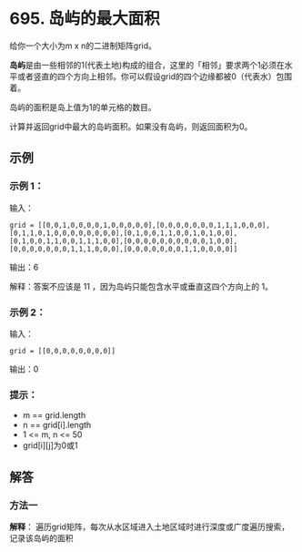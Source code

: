 # 695. 岛屿的最大面积
给你一个大小为m x n的二进制矩阵grid。

**岛屿**是由一些相邻的1(代表土地)构成的组合，这里的「相邻」要求两个1必须在水平或者竖直的四个方向上相邻。你可以假设grid的四个边缘都被0（代表水）包围着。

岛屿的面积是岛上值为1的单元格的数目。

计算并返回grid中最大的岛屿面积。如果没有岛屿，则返回面积为0。

## 示例
### 示例 1： 

输入：  

    grid = [[0,0,1,0,0,0,0,1,0,0,0,0,0],[0,0,0,0,0,0,0,1,1,1,0,0,0],[0,1,1,0,1,0,0,0,0,0,0,0,0],[0,1,0,0,1,1,0,0,1,0,1,0,0],[0,1,0,0,1,1,0,0,1,1,1,0,0],[0,0,0,0,0,0,0,0,0,0,1,0,0],[0,0,0,0,0,0,0,1,1,1,0,0,0],[0,0,0,0,0,0,0,1,1,0,0,0,0]]
输出：6

解释：答案不应该是 11 ，因为岛屿只能包含水平或垂直这四个方向上的 1。

### 示例 2：

输入：
    
    grid = [[0,0,0,0,0,0,0,0]]

输出：0
 

### 提示：
- m == grid.length
- n == grid[i].length
- 1 <= m, n <= 50
- grid[i][j]为0或1


## 解答
### 方法一
**解释**：
遍历grid矩阵，每次从水区域进入土地区域时进行深度或广度遍历搜索，记录该岛屿的面积
